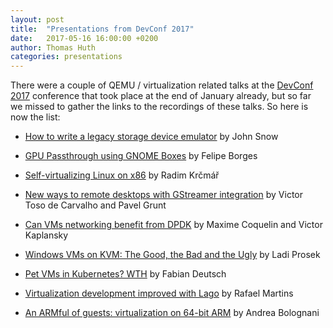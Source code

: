```yaml
---
layout: post
title:  "Presentations from DevConf 2017"
date:   2017-05-16 16:00:00 +0200
author: Thomas Huth
categories: presentations
---
```

There were a couple of QEMU / virtualization related talks at the
[DevConf 2017](https://devconf.cz/2017/) conference that took place at the
end of January already, but so far we missed to gather the links to the
recordings of these talks. So here is now the list:

* [How to write a legacy storage device
   emulator](https://www.youtube.com/watch?v=nnMso6RmiOU&t=258)
  by John Snow

* [GPU Passthrough using GNOME
   Boxes](https://www.youtube.com/watch?v=O33s1paYuYg&t=75)
  by Felipe Borges

* [Self-virtualizing Linux on
   x86](https://www.youtube.com/watch?v=Gn7Bdq9_cUA&t=118)
  by Radim Krčmář

* [New ways to remote desktops with GStreamer
   integration](https://www.youtube.com/watch?v=C5ox_M-k63w)
  by Victor Toso de Carvalho and Pavel Grunt

* [Can VMs networking benefit from
   DPDK](https://www.youtube.com/watch?v=cbm30mPp0hE&t=210)
  by Maxime Coquelin and Victor Kaplansky

* [Windows VMs on KVM: The Good, the Bad and the
   Ugly](https://www.youtube.com/watch?v=o3TBT68xCm8&t=92)
  by Ladi Prosek

* [Pet VMs in Kubernetes?
   WTH](https://www.youtube.com/watch?v=_w4roI9T7VE&t=85)
  by Fabian Deutsch

* [Virtualization development improved with
   Lago](https://www.youtube.com/watch?v=ChtZaG_60AQ&t=48)
  by Rafael Martins

* [An ARMful of guests: virtualization on 64-bit
   ARM](https://www.youtube.com/watch?v=x1a_f_2IMG8)
  by Andrea Bolognani
